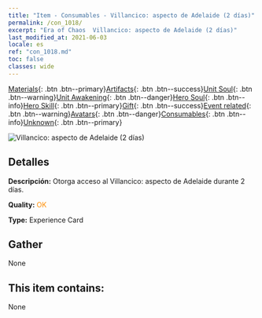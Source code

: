 ```yaml
---
title: "Item - Consumables - Villancico: aspecto de Adelaide (2 días)"
permalink: /con_1018/
excerpt: "Era of Chaos  Villancico: aspecto de Adelaide (2 días)"
last_modified_at: 2021-06-03
locale: es
ref: "con_1018.md"
toc: false
classes: wide
---
```

 [Materials](/ItemsES/){: .btn .btn--primary}[Artifacts](/ItemsES/Artifacts/){: .btn .btn--success}[Unit Soul](/ItemsES/UnitSoul/){: .btn .btn--warning}[Unit Awakening](/ItemsES/UnitAwakening/){: .btn .btn--danger}[Hero Soul](/ItemsES/HeroSoul/){: .btn .btn--info}[Hero Skill](/ItemsES/HeroSkill/){: .btn .btn--primary}[Gift](/ItemsES/Gift/){: .btn .btn--success}[Event related](/ItemsES/Events/){: .btn .btn--warning}[Avatars](/ItemsES/Avatars/){: .btn .btn--danger}[Consumables](/ItemsES/Consumables/){: .btn .btn--info}[Unknown](/ItemsES/Unknown/){: .btn .btn--primary}

 ![Villancico: aspecto de Adelaide (2 días)](/images/h/h_Adelaide6.jpg)

## Detalles
 **Descripción:** Otorga acceso al Villancico: aspecto de Adelaide durante 2 días.

 **Quality:** <span style="color: #FF8C00">OK</span>

 **Type:** Experience Card

## Gather

  None

## This item contains:

  None

